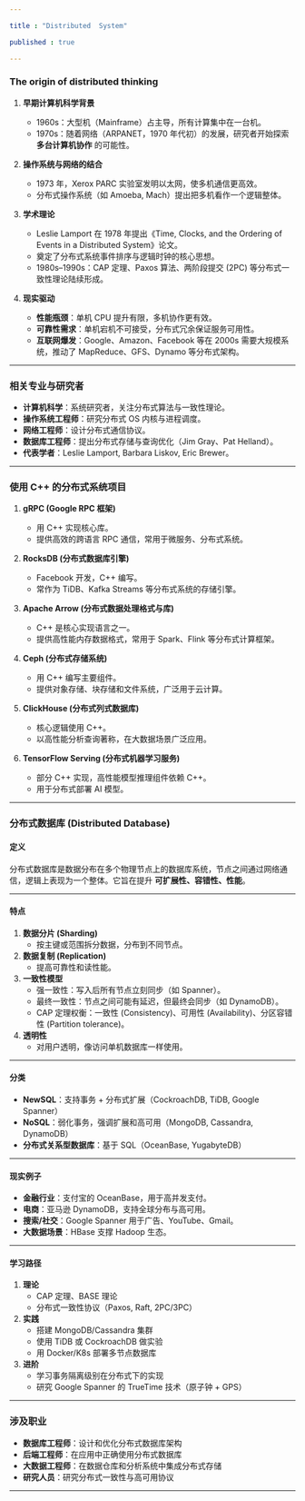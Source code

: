 ```yaml
---

title : "Distributed  System"

published : true

---
```




### The origin of distributed thinking

1. **早期计算机科学背景**

   - 1960s：大型机（Mainframe）占主导，所有计算集中在一台机。  
   - 1970s：随着网络（ARPANET，1970 年代初）的发展，研究者开始探索 **多台计算机协作** 的可能性。

2. **操作系统与网络的结合**
   - 1973 年，Xerox PARC 实验室发明以太网，使多机通信更高效。  
   - 分布式操作系统（如 Amoeba, Mach）提出把多机看作一个逻辑整体。

3. **学术理论**

   - Leslie Lamport 在 1978 年提出《Time, Clocks, and the Ordering of Events in a Distributed System》论文。  
   - 奠定了分布式系统事件排序与逻辑时钟的核心思想。  
   - 1980s–1990s：CAP 定理、Paxos 算法、两阶段提交 (2PC) 等分布式一致性理论陆续形成。

4. **现实驱动**

   - **性能瓶颈**：单机 CPU 提升有限，多机协作更有效。  
   - **可靠性需求**：单机宕机不可接受，分布式冗余保证服务可用性。  
   - **互联网爆发**：Google、Amazon、Facebook 等在 2000s 需要大规模系统，推动了 MapReduce、GFS、Dynamo 等分布式架构。

---

### 相关专业与研究者

- **计算机科学**：系统研究者，关注分布式算法与一致性理论。  
- **操作系统工程师**：研究分布式 OS 内核与进程调度。  
- **网络工程师**：设计分布式通信协议。  
- **数据库工程师**：提出分布式存储与查询优化（Jim Gray、Pat Helland）。  
- **代表学者**：Leslie Lamport, Barbara Liskov, Eric Brewer。

---

### 使用 C++ 的分布式系统项目

1. **gRPC (Google RPC 框架)**  
   - 用 C++ 实现核心库。  
   - 提供高效的跨语言 RPC 通信，常用于微服务、分布式系统。  

2. **RocksDB (分布式数据库引擎)**  
   - Facebook 开发，C++ 编写。  
   - 常作为 TiDB、Kafka Streams 等分布式系统的存储引擎。  

3. **Apache Arrow (分布式数据处理格式与库)**  
   - C++ 是核心实现语言之一。  
   - 提供高性能内存数据格式，常用于 Spark、Flink 等分布式计算框架。  

4. **Ceph (分布式存储系统)**  
   - 用 C++ 编写主要组件。  
   - 提供对象存储、块存储和文件系统，广泛用于云计算。  

5. **ClickHouse (分布式列式数据库)**  
   - 核心逻辑使用 C++。  
   - 以高性能分析查询著称，在大数据场景广泛应用。  

6. **TensorFlow Serving (分布式机器学习服务)**  
   - 部分 C++ 实现，高性能模型推理组件依赖 C++。  
   - 用于分布式部署 AI 模型。  

---


### 分布式数据库 (Distributed Database)

#### 定义
分布式数据库是数据分布在多个物理节点上的数据库系统，节点之间通过网络通信，逻辑上表现为一个整体。它旨在提升 **可扩展性、容错性、性能**。

---

#### 特点
1. **数据分片 (Sharding)**  
   - 按主键或范围拆分数据，分布到不同节点。
2. **数据复制 (Replication)**  
   - 提高可靠性和读性能。
3. **一致性模型**  
   - 强一致性：写入后所有节点立刻同步（如 Spanner）。  
   - 最终一致性：节点之间可能有延迟，但最终会同步（如 DynamoDB）。  
   - CAP 定理权衡：一致性 (Consistency)、可用性 (Availability)、分区容错性 (Partition tolerance)。
4. **透明性**  
   - 对用户透明，像访问单机数据库一样使用。

---

#### 分类
- **NewSQL**：支持事务 + 分布式扩展（CockroachDB, TiDB, Google Spanner）  
- **NoSQL**：弱化事务，强调扩展和高可用（MongoDB, Cassandra, DynamoDB）  
- **分布式关系型数据库**：基于 SQL（OceanBase, YugabyteDB）

---

#### 现实例子
- **金融行业**：支付宝的 OceanBase，用于高并发支付。  
- **电商**：亚马逊 DynamoDB，支持全球分布与高可用。  
- **搜索/社交**：Google Spanner 用于广告、YouTube、Gmail。  
- **大数据场景**：HBase 支撑 Hadoop 生态。

---

#### 学习路径
1. **理论**
   - CAP 定理、BASE 理论  
   - 分布式一致性协议（Paxos, Raft, 2PC/3PC）
2. **实践**
   - 搭建 MongoDB/Cassandra 集群  
   - 使用 TiDB 或 CockroachDB 做实验  
   - 用 Docker/K8s 部署多节点数据库
3. **进阶**
   - 学习事务隔离级别在分布式下的实现  
   - 研究 Google Spanner 的 TrueTime 技术（原子钟 + GPS）

---

### 涉及职业
- **数据库工程师**：设计和优化分布式数据库架构  
- **后端工程师**：在应用中正确使用分布式数据库  
- **大数据工程师**：在数据仓库和分析系统中集成分布式存储  
- **研究人员**：研究分布式一致性与高可用协议  

---